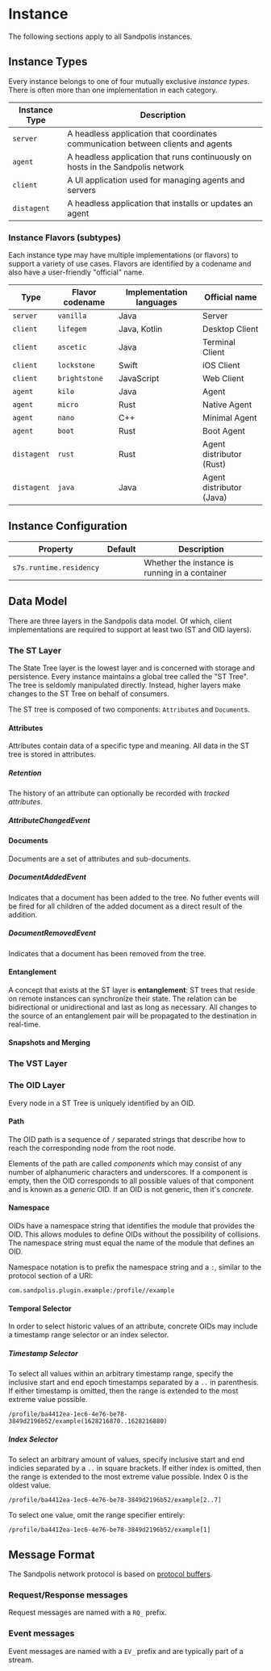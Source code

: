 # Instance
The following sections apply to all Sandpolis instances.

## Instance Types
Every instance belongs to one of four mutually exclusive _instance types_. There
is often more than one implementation in each category.

| Instance Type | Description                                                  |
|---------------|--------------------------------------------------------------|
| `server`      | A headless application that coordinates communication between clients and agents |
| `agent`       | A headless application that runs continuously on hosts in the Sandpolis network |
| `client`      | A UI application used for managing agents and servers |
| `distagent`   | A headless application that installs or updates an agent |

### Instance Flavors (subtypes)
Each instance type may have multiple implementations (or flavors) to support a
variety of use cases. Flavors are identified by a codename and also have a
user-friendly "official" name.

| Type        | Flavor codename | Implementation languages | Official name            |
|-------------|-----------------|--------------------------|--------------------------|
| `server`    | `vanilla`       | Java                     | Server                   |
| `client`    | `lifegem`       | Java, Kotlin             | Desktop Client           |
| `client`    | `ascetic`       | Java                     | Terminal Client          |
| `client`    | `lockstone`     | Swift                    | iOS Client               |
| `client`    | `brightstone`   | JavaScript               | Web Client               |
| `agent`     | `kilo`          | Java                     | Agent                    |
| `agent`     | `micro`         | Rust                     | Native Agent             |
| `agent`     | `nano`          | C++                      | Minimal Agent            |
| `agent`     | `boot`          | Rust                     | Boot Agent               |
| `distagent` | `rust`          | Rust                     | Agent distributor (Rust) |
| `distagent` | `java`          | Java                     | Agent distributor (Java) |

## Instance Configuration

| Property                        | Default      | Description                                    |
|---------------------------------|--------------|------------------------------------------------|
| `s7s.runtime.residency`         |              | Whether the instance is running in a container |

## Data Model
There are three layers in the Sandpolis data model. Of which, client implementations
are required to support at least two (ST and OID layers).

### The ST Layer
The State Tree layer is the lowest layer and is concerned with storage and persistence.
Every instance maintains a global tree called the "ST Tree". The tree is seldomly
manipulated directly. Instead, higher layers make changes to the ST Tree on behalf
of consumers.

The ST tree is composed of two components: `Attribute`s and `Document`s.

#### Attributes
Attributes contain data of a specific type and meaning. All data in the ST tree is
stored in attributes.

##### Retention
The history of an attribute can optionally be recorded with _tracked attributes_.

##### AttributeChangedEvent

#### Documents
Documents are a set of attributes and sub-documents.

##### DocumentAddedEvent
Indicates that a document has been added to the tree. No futher events will be
fired for all children of the added document as a direct result of the addition.

##### DocumentRemovedEvent
Indicates that a document has been removed from the tree.

#### Entanglement
A concept that exists at the ST layer is **entanglement**: ST trees that reside
on remote instances can synchronize their state. The relation can be bidirectional
or unidirectional and last as long as necessary. All changes to the source of an
entanglement pair will be propagated to the destination in real-time.

#### Snapshots and Merging


### The VST Layer

### The OID Layer
Every node in a ST Tree is uniquely identified by an OID.

#### Path
The OID path is a sequence of `/` separated strings that describe how to reach
the corresponding node from the root node.

Elements of the path are called _components_ which may consist of any number of
alphanumeric characters and underscores. If a component is empty, then the OID
corresponds to all possible values of that component and is known as a _generic_
OID. If an OID is not generic, then it's _concrete_.

#### Namespace
OIDs have a namespace string that identifies the module that provides the OID. This
allows modules to define OIDs without the possibility of collisions. The namespace
string must equal the name of the module that defines an OID.

Namespace notation is to prefix the namespace string and a `:`, similar to the
protocol section of a URI:

```
com.sandpolis.plugin.example:/profile//example
```

#### Temporal Selector
In order to select historic values of an attribute, concrete OIDs may include a
timestamp range selector or an index selector.

##### Timestamp Selector
To select all values within an arbitrary timestamp range, specify the inclusive
start and end epoch timestamps separated by a `..` in parenthesis. If either timestamp
is omitted, then the range is extended to the most extreme value possible.

```
/profile/ba4412ea-1ec6-4e76-be78-3849d2196b52/example(1628216870..1628216880)
```

##### Index Selector
To select an arbitrary amount of values, specify inclusive start and end indicies
separated by a `..` in square brackets. If either index is omitted, then the range
is extended to the most extreme value possible. Index 0 is the oldest value.

```
/profile/ba4412ea-1ec6-4e76-be78-3849d2196b52/example[2..7]
```

To select one value, omit the range specifier entirely:

```
/profile/ba4412ea-1ec6-4e76-be78-3849d2196b52/example[1]
```

## Message Format
The Sandpolis network protocol is based on [protocol buffers](https://github.com/protocolbuffers/protobuf).

### Request/Response messages
Request messages are named with a `RQ_` prefix.

### Event messages
Event messages are named with a `EV_` prefix and are typically part of a stream.

